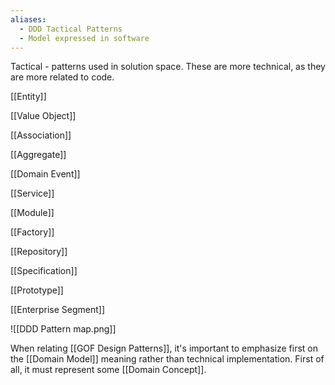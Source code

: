 ```yaml
---
aliases:
  - DDD Tactical Patterns
  - Model expressed in software
---
```

Tactical - patterns used in solution space. These are more technical, as they are more related to code.

[[Entity]]

[[Value Object]]

[[Association]]

[[Aggregate]]

[[Domain Event]]

[[Service]]

[[Module]]

[[Factory]]

[[Repository]]

[[Specification]]

[[Prototype]]

[[Enterprise Segment]]


![[DDD Pattern map.png]]

When relating [[GOF Design Patterns]], it's important to emphasize first on the [[Domain Model]] meaning rather than technical implementation. First of all, it must represent some [[Domain Concept]].